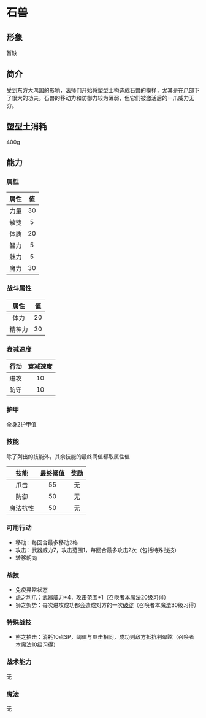 # 石兽

## 形象

暂缺

## 简介

受到东方大鸿国的影响，法师们开始将塑型土构造成石兽的模样，尤其是在爪部下了很大的功夫。石兽的移动力和防御力较为薄弱，但它们被激活后的一爪威力无穷。

## 塑型土消耗

400g

## 能力

### 属性

属性|值
:--:|:--:
力量|30
敏捷|5
体质|20
智力|5
魅力|5
魔力|30

### 战斗属性

属性|值
:--:|:--:
体力|20
精神力|30

### 衰减速度

行动|衰减速度
:--:|:--:
进攻|10
防守|10

### 护甲

全身2护甲值

### 技能

除了列出的技能外，其余技能的最终阈值都取属性值

技能|最终阈值|奖励
:--:|:--:|:--:
爪击|55|无
防御|50|无
魔法抗性|50|无

### 可用行动

* 移动：每回合最多移动2格
* 攻击：武器威力7，攻击范围1，每回合最多攻击2次（包括特殊战技）
* 转移朝向

### 战技

* 免疫异常状态
* 虎之利爪：武器威力+4，攻击范围+1（召唤者本魔法20级习得）
* 狮之架势：每次进攻成功都会造成对方的一次<a href="../../../../V4.x rules/Extra/BulletTime" target="_blank">破绽</a>（召唤者本魔法30级习得）

### 特殊战技

* 熊之拍击：消耗10点SP，阈值与爪击相同，成功则敌方抵抗判晕眩（召唤者本魔法10级习得）

### 战术能力

无

### 魔法

无